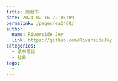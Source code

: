 ```yaml
---
title: 商君书
date: 2024-02-16 22:05:09
permalink: /pages/ea2460/
author:
  name: Riverside Joy
  link: https://github.com/RiversideJoy
categories:
  - 读书笔记
  - 社会
tags:
  - 
---
```

